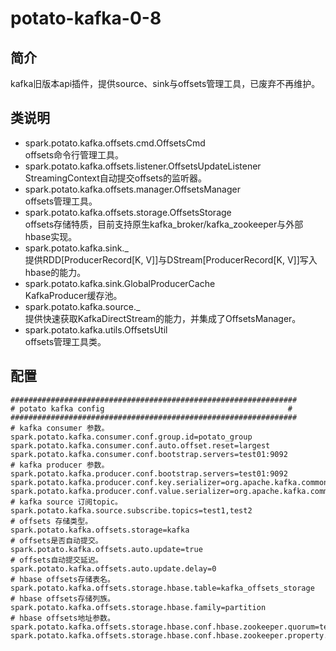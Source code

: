 # potato-kafka-0-8  

## 简介  
kafka旧版本api插件，提供source、sink与offsets管理工具，已废弃不再维护。  

## 类说明  
* spark.potato.kafka.offsets.cmd.OffsetsCmd  
offsets命令行管理工具。  
* spark.potato.kafka.offsets.listener.OffsetsUpdateListener  
StreamingContext自动提交offsets的监听器。  
* spark.potato.kafka.offsets.manager.OffsetsManager  
offsets管理工具。  
* spark.potato.kafka.offsets.storage.OffsetsStorage  
offsets存储特质，目前支持原生kafka_broker/kafka_zookeeper与外部hbase实现。  
* spark.potato.kafka.sink._  
提供RDD[ProducerRecord[K, V]]与DStream[ProducerRecord[K, V]]写入hbase的能力。  
* spark.potato.kafka.sink.GlobalProducerCache  
KafkaProducer缓存池。  
* spark.potato.kafka.source._  
提供快速获取KafkaDirectStream的能力，并集成了OffsetsManager。  
* spark.potato.kafka.utils.OffsetsUtil  
offsets管理工具类。  

## 配置  
```properties
################################################################
# potato kafka config                                         #
################################################################
# kafka consumer 参数。
spark.potato.kafka.consumer.conf.group.id=potato_group
spark.potato.kafka.consumer.conf.auto.offset.reset=largest
spark.potato.kafka.consumer.conf.bootstrap.servers=test01:9092
# kafka producer 参数。
spark.potato.kafka.producer.conf.bootstrap.servers=test01:9092
spark.potato.kafka.producer.conf.key.serializer=org.apache.kafka.common.serialization.StringSerializer
spark.potato.kafka.producer.conf.value.serializer=org.apache.kafka.common.serialization.StringSerializer
# kafka source 订阅topic。
spark.potato.kafka.source.subscribe.topics=test1,test2
# offsets 存储类型。
spark.potato.kafka.offsets.storage=kafka
# offsets是否自动提交。
spark.potato.kafka.offsets.auto.update=true
# offsets自动提交延迟。
spark.potato.kafka.offsets.auto.update.delay=0
# hbase offsets存储表名。
spark.potato.kafka.offsets.storage.hbase.table=kafka_offsets_storage
# hbase offsets存储列族。
spark.potato.kafka.offsets.storage.hbase.family=partition
# hbase offsets地址参数。
spark.potato.kafka.offsets.storage.hbase.conf.hbase.zookeeper.quorum=test01
spark.potato.kafka.offsets.storage.hbase.conf.hbase.zookeeper.property.clientPort=2181
```